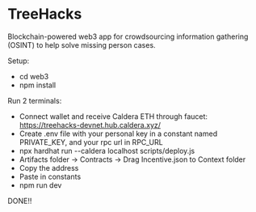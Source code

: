 # TreeHacks

Blockchain-powered web3 app for crowdsourcing information gathering (OSINT) to help solve missing person cases.

Setup:

-   cd web3
-   npm install

Run 2 terminals:

-   Connect wallet and receive Caldera ETH through faucet: https://treehacks-devnet.hub.caldera.xyz/
-   Create .env file with your personal key in a constant named PRIVATE_KEY, and your rpc url in RPC_URL
-   npx hardhat run --caldera localhost scripts/deploy.js
-   Artifacts folder -> Contracts -> Drag Incentive.json to Context folder
-   Copy the address
-   Paste in constants
-   npm run dev

DONE!!
